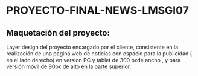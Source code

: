 # PROYECTO-FINAL-NEWS-LMSGI07

## Maquetación del proyecto: 
  Layer design del proyecto encargado por el cliente, consistente en la realización de una pagina web de noticias con espacio para la       publicidad ( en el lado derecho) en version PC y tablet de 300 pxde ancho , y para versión móvil de 90px de alto en la parte superior.
  
  
  
  
  
  
  
  
  
  
  
  
  

